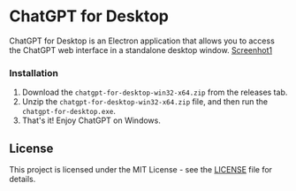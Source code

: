 # ChatGPT for Desktop

ChatGPT for Desktop is an Electron application that allows you to access the ChatGPT web interface in a standalone desktop window.
[Screenhot1](https://github.com/RuskyDev/ChatGPT-For-Desktop/blob/main/src/images/screenshots/1.png)

### Installation
1. Download the `chatgpt-for-desktop-win32-x64.zip` from the releases tab.
2. Unzip the `chatgpt-for-desktop-win32-x64.zip` file, and then run the `chatgpt-for-desktop.exe`.
3. That's it! Enjoy ChatGPT on Windows.

## License

This project is licensed under the MIT License - see the [LICENSE](LICENSE) file for details.
